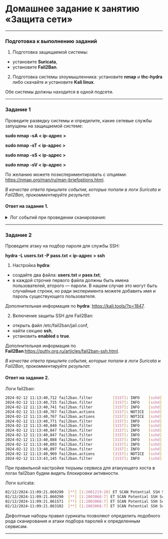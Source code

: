 # Домашнее задание к занятию «Защита сети»

------

### Подготовка к выполнению заданий

1. Подготовка защищаемой системы:

- установите **Suricata**,
- установите **Fail2Ban**.

2. Подготовка системы злоумышленника: установите **nmap** и **thc-hydra** либо скачайте и установите **Kali linux**.

Обе системы должны находится в одной подсети.

------

### Задание 1

Проведите разведку системы и определите, какие сетевые службы запущены на защищаемой системе:

**sudo nmap -sA < ip-адрес >**

**sudo nmap -sT < ip-адрес >**

**sudo nmap -sS < ip-адрес >**

**sudo nmap -sV < ip-адрес >**

По желанию можете поэкспериментировать с опциями: https://nmap.org/man/ru/man-briefoptions.html.


*В качестве ответа пришлите события, которые попали в логи Suricata и Fail2Ban, прокомментируйте результат.*

#### Ответ на задание 1.

<details>
<summary>Лог событий при проведении сканирования:</summary>

```BASH
nmap -sT 10.254.239.11

02/12/2024-10:31:33.191586  [**] [1:2010937:3] ET SCAN Suspicious inbound to mySQL port 3306 [**] [Classification: Potentially Bad Traffic] [Priority: 2] {TCP} 10.254.239.13:43668 -> 10.254.239.11:3306
02/12/2024-10:31:33.215510  [**] [1:2002911:6] ET SCAN Potential VNC Scan 5900-5920 [**] [Classification: Attempted Information Leak] [Priority: 2] {TCP} 10.254.239.13:60240 -> 10.254.239.11:5902
02/12/2024-10:31:33.216237  [**] [1:2010936:3] ET SCAN Suspicious inbound to Oracle SQL port 1521 [**] [Classification: Potentially Bad Traffic] [Priority: 2] {TCP} 10.254.239.13:52676 -> 10.254.239.11:1521
02/12/2024-10:31:33.240451  [**] [1:2002910:6] ET SCAN Potential VNC Scan 5800-5820 [**] [Classification: Attempted Information Leak] [Priority: 2] {TCP} 10.254.239.13:59388 -> 10.254.239.11:5802
02/12/2024-10:31:33.243287  [**] [1:2010935:3] ET SCAN Suspicious inbound to MSSQL port 1433 [**] [Classification: Potentially Bad Traffic] [Priority: 2] {TCP} 10.254.239.13:40430 -> 10.254.239.11:1433
02/12/2024-10:31:33.255537  [**] [1:2010939:3] ET SCAN Suspicious inbound to PostgreSQL port 5432 [**] [Classification: Potentially Bad Traffic] [Priority: 2] {TCP} 10.254.239.13:34986 -> 10.254.239.11:5432

Сканирование с вызовом системного вызова connetc. Как правило с этим вызовом работают высокоуровневые приложени, типа браузера и у nmap не так много власти в использовании вызова. Собственно и сканирование более заметное, и записей в логах больше.



nmap -sS 10.254.239.11

02/12/2024-10:32:01.651464  [**] [1:2010937:3] ET SCAN Suspicious inbound to mySQL port 3306 [**] [Classification: Potentially Bad Traffic] [Priority: 2] {TCP} 10.254.239.13:63909 -> 10.254.239.11:3306
02/12/2024-10:32:01.664995  [**] [1:2010936:3] ET SCAN Suspicious inbound to Oracle SQL port 1521 [**] [Classification: Potentially Bad Traffic] [Priority: 2] {TCP} 10.254.239.13:63909 -> 10.254.239.11:1521
02/12/2024-10:32:01.677664  [**] [1:2010939:3] ET SCAN Suspicious inbound to PostgreSQL port 5432 [**] [Classification: Potentially Bad Traffic] [Priority: 2] {TCP} 10.254.239.13:63909 -> 10.254.239.11:5432
02/12/2024-10:32:01.703787  [**] [1:2010935:3] ET SCAN Suspicious inbound to MSSQL port 1433 [**] [Classification: Potentially Bad Traffic] [Priority: 2] {TCP} 10.254.239.13:63909 -> 10.254.239.11:1433

Сканирование полуотркрытым методом. Не такое заметное, плюс nmap может формировать tcp пакет самостоятельно, что дает ему большую свободу действий. Тем не менее, мы видим как IDS все равно ловит это сканирование.

nmap -sV 10.254.239.11

02/12/2024-10:32:10.944210  [**] [1:2010937:3] ET SCAN Suspicious inbound to mySQL port 3306 [**] [Classification: Potentially Bad Traffic] [Priority: 2] {TCP} 10.254.239.13:46034 -> 10.254.239.11:3306
02/12/2024-10:32:10.955018  [**] [1:2010936:3] ET SCAN Suspicious inbound to Oracle SQL port 1521 [**] [Classification: Potentially Bad Traffic] [Priority: 2] {TCP} 10.254.239.13:46034 -> 10.254.239.11:1521
02/12/2024-10:32:10.976727  [**] [1:2010939:3] ET SCAN Suspicious inbound to PostgreSQL port 5432 [**] [Classification: Potentially Bad Traffic] [Priority: 2] {TCP} 10.254.239.13:46034 -> 10.254.239.11:5432
02/12/2024-10:32:10.981072  [**] [1:2010935:3] ET SCAN Suspicious inbound to MSSQL port 1433 [**] [Classification: Potentially Bad Traffic] [Priority: 2] {TCP} 10.254.239.13:46034 -> 10.254.239.11:1433
02/12/2024-10:32:17.144313  [**] [1:2009358:5] ET SCAN Nmap Scripting Engine User-Agent Detected (Nmap Scripting Engine) [**] [Classification: Web Application Attack] [Priority: 1] {TCP} 10.254.239.13:50970 -> 10.254.239.11:80
02/12/2024-10:32:17.144313  [**] [1:2024364:3] ET SCAN Possible Nmap User-Agent Observed [**] [Classification: Web Application Attack] [Priority: 1] {TCP} 10.254.239.13:50970 -> 10.254.239.11:80
02/12/2024-10:32:17.144775  [**] [1:2009358:5] ET SCAN Nmap Scripting Engine User-Agent Detected (Nmap Scripting Engine) [**] [Classification: Web Application Attack] [Priority: 1] {TCP} 10.254.239.13:50986 -> 10.254.239.11:80
02/12/2024-10:32:17.144775  [**] [1:2024364:3] ET SCAN Possible Nmap User-Agent Observed [**] [Classification: Web Application Attack] [Priority: 1] {TCP} 10.254.239.13:50986 -> 10.254.239.11:80
02/12/2024-10:32:17.149524  [**] [1:2009358:5] ET SCAN Nmap Scripting Engine User-Agent Detected (Nmap Scripting Engine) [**] [Classification: Web Application Attack] [Priority: 1] {TCP} 10.254.239.13:51006 -> 10.254.239.11:80
02/12/2024-10:32:17.149524  [**] [1:2024364:3] ET SCAN Possible Nmap User-Agent Observed [**] [Classification: Web Application Attack] [Priority: 1] {TCP} 10.254.239.13:51006 -> 10.254.239.11:80
02/12/2024-10:32:17.150660  [**] [1:2009358:5] ET SCAN Nmap Scripting Engine User-Agent Detected (Nmap Scripting Engine) [**] [Classification: Web Application Attack] [Priority: 1] {TCP} 10.254.239.13:51016 -> 10.254.239.11:80
02/12/2024-10:32:17.150660  [**] [1:2024364:3] ET SCAN Possible Nmap User-Agent Observed [**] [Classification: Web Application Attack] [Priority: 1] {TCP} 10.254.239.13:51016 -> 10.254.239.11:80

Сканирование с определением версий и софта, слушаюзего найденные порты. Хорошо видно, как сканер "нашемел" в логах IDS.

```
</details>

---

### Задание 2

Проведите атаку на подбор пароля для службы SSH:

**hydra -L users.txt -P pass.txt < ip-адрес > ssh**

1. Настройка **hydra**: 
 
 - создайте два файла: **users.txt** и **pass.txt**;
 - в каждой строчке первого файла должны быть имена пользователей, второго — пароли. В нашем случае это могут быть случайные строки, но ради эксперимента можете добавить имя и пароль существующего пользователя.

Дополнительная информация по **hydra**: https://kali.tools/?p=1847.

2. Включение защиты SSH для Fail2Ban:

-  открыть файл /etc/fail2ban/jail.conf,
-  найти секцию **ssh**,
-  установить **enabled**  в **true**.

Дополнительная информация по **Fail2Ban**:https://putty.org.ru/articles/fail2ban-ssh.html.



*В качестве ответа пришлите события, которые попали в логи Suricata и Fail2Ban, прокомментируйте результат.*

#### Ответ на задание 2.

Логи fail2ban:
```BASH
2024-02-12 11:13:40,712 fail2ban.filter         [3157]: INFO    [sshd] Found 10.254.239.13 - 2024-02-12 11:13:40
2024-02-12 11:13:40,715 fail2ban.filter         [3157]: INFO    [sshd] Found 10.254.239.13 - 2024-02-12 11:13:40
2024-02-12 11:13:40,741 fail2ban.filter         [3157]: INFO    [sshd] Found 10.254.239.13 - 2024-02-12 11:13:40
2024-02-12 11:13:40,767 fail2ban.actions        [3157]: NOTICE  [sshd] 10.254.239.13 already banned
2024-02-12 11:13:40,767 fail2ban.actions        [3157]: NOTICE  [sshd] 10.254.239.13 already banned
2024-02-12 11:13:40,771 fail2ban.filter         [3157]: INFO    [sshd] Found 10.254.239.13 - 2024-02-12 11:13:40
2024-02-12 11:13:40,840 fail2ban.filter         [3157]: INFO    [sshd] Found 10.254.239.13 - 2024-02-12 11:13:40
2024-02-12 11:13:40,847 fail2ban.filter         [3157]: INFO    [sshd] Found 10.254.239.13 - 2024-02-12 11:13:40
2024-02-12 11:13:40,847 fail2ban.filter         [3157]: INFO    [sshd] Found 10.254.239.13 - 2024-02-12 11:13:40
2024-02-12 11:13:40,888 fail2ban.filter         [3157]: INFO    [sshd] Found 10.254.239.13 - 2024-02-12 11:13:40
2024-02-12 11:13:40,893 fail2ban.filter         [3157]: INFO    [sshd] Found 10.254.239.13 - 2024-02-12 11:13:40
2024-02-12 11:13:40,897 fail2ban.filter         [3157]: INFO    [sshd] Found 10.254.239.13 - 2024-02-12 11:13:40
2024-02-12 11:13:40,969 fail2ban.actions        [3157]: NOTICE  [sshd] 10.254.239.13 already banned
2024-02-12 11:13:43,145 fail2ban.filter         [3157]: INFO    [sshd] Found 10.254.239.13 - 2024-02-12 11:13:43
```
При правильной настройке тюрьмы сервиса для атакующего хоста в логах fail2ban будем видеть блокировки активности.


Логи suricata:
```BASH
02/12/2024-11:09:21.860290  [**] [1:2001219:20] ET SCAN Potential SSH Scan [**] [Classification: Attempted Information Leak] [Priority: 2] {TCP} 10.254.239.13:54540 -> 10.254.239.11:22
02/12/2024-11:09:21.860290  [**] [1:2003068:7] ET SCAN Potential SSH Scan OUTBOUND [**] [Classification: Attempted Information Leak] [Priority: 2] {TCP} 10.254.239.13:54540 -> 10.254.239.11:22
02/12/2024-11:09:21.861571  [**] [1:2003068:7] ET SCAN Potential SSH Scan OUTBOUND [**] [Classification: Attempted Information Leak] [Priority: 2] {TCP} 10.254.239.13:54576 -> 10.254.239.11:22
02/12/2024-11:09:21.863102  [**] [1:2003068:7] ET SCAN Potential SSH Scan OUTBOUND [**] [Classification: Attempted Information Leak] [Priority: 2] {TCP} 10.254.239.13:54630 -> 10.254.239.11:22
```

Дефолтные наборы правил сурикаты позволяют определить подобного рода сканирования и атаки подбора паролей к определенным сервисам.


---
